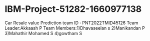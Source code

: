 # IBM-Project-51282-1660977138
Car Resale value Prediction
team ID : PNT2022TMID45126
Team Leader:Akkaash P
Team Members:1)Dhavaseelan s
             2)Manikandan P
             3)Mahathir Mohamed S
             4)gowtham S
